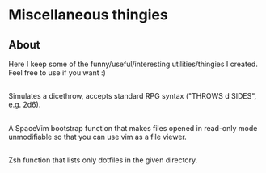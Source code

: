 # Miscellaneous thingies

## About

Here I keep some of the funny/useful/interesting utilities/thingies
I created. Feel free to use if you want :)

## [](bash/dicethrow.sh) [](python/dicethrow.py)

Simulates a dicethrow, accepts standard RPG syntax ("THROWS d SIDES", e.g. 2d6).

## [](vim/myspacevim.vim)

A SpaceVim bootstrap function that makes files opened in read-only mode
unmodifiable so that you can use vim as a file viewer.

## [](zsh/ldot.zsh)

Zsh function that lists only dotfiles in the given directory.